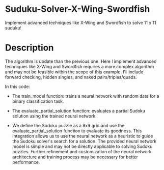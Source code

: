 # Suduku-Solver-X-Wing-Swordfish
Implement advanced techniques like X-Wing and Swordfish to solve 11 x 11 suduku! 

# Description 
The algorithm is update than the previous one. Here I implement advanced techniques like X-Wing and Swordfish requires a more complex algorithm and may not be feasible within the scope of this example. I'll include forward checking, hidden singles, and naked pairs/triples/quads.

In this code:

- The train_model function: trains a neural network with random data for a binary classification task.

- The evaluate_partial_solution function: evaluates a partial Sudoku solution using the trained neural network.

- We define the Sudoku puzzle as a 9x9 grid and use the evaluate_partial_solution function to evaluate its goodness. This integration allows us to use the neural network as a heuristic to guide the Sudoku solver's search for a solution. The provided neural network model is simple and may not be directly applicable to solving Sudoku puzzles. Further refinement and customization of the neural network architecture and training process may be necessary for better performance.
